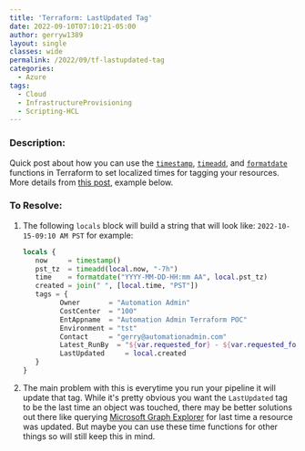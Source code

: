 ```yaml
---
title: 'Terraform: LastUpdated Tag'
date: 2022-09-10T07:10:21-05:00
author: gerryw1389
layout: single
classes: wide
permalink: /2022/09/tf-lastupdated-tag
categories:
  - Azure
tags:
  - Cloud
  - InfrastructureProvisioning
  - Scripting-HCL
---
```

<!--more-->

### Description:

Quick post about how you can use the [`timestamp`](https://www.terraform.io/language/functions/timestamp), [`timeadd`](https://www.terraform.io/language/functions/timeadd), and [`formatdate`](https://www.terraform.io/language/functions/formatdate) functions in Terraform to set localized times for tagging your resources. More details from [this post](https://clebergasparoto.com/how-to-manipulate-date-and-time-with-terraform), example below.

### To Resolve:

1. The following `locals` block will build a string that will look like: `2022-10-15-09:10 AM PST` for example:

   ```terraform
   locals {
      now     = timestamp()
      pst_tz  = timeadd(local.now, "-7h")
      time    = formatdate("YYYY-MM-DD-HH:mm AA", local.pst_tz)
      created = join(" ", [local.time, "PST"])
      tags = {
            Owner       = "Automation Admin"
            CostCenter  = "100"
            EntAppname  = "Automation Admin Terraform POC"
            Environment = "tst"
            Contact     = "gerry@automationadmin.com"
            Latest_RunBy  = "${var.requested_for} - ${var.requested_for_email}"
            LastUpdated     = local.created
      }
   }
   ```

1. The main problem with this is everytime you run your pipeline it will update that tag. While it's pretty obvious you want the `LastUpdated` tag to be the last time an object was touched, there may be better solutions out there like querying [Microsoft Graph Explorer](https://learn.microsoft.com/en-us/azure/governance/resource-graph/how-to/get-resource-changes?tabs=azure-powershell) for last time a resource was updated. But maybe you can use these time functions for other things so will still keep this in mind.